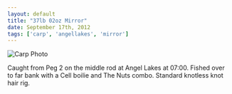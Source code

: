 ```yaml
---
layout: default
title: "37lb 02oz Mirror"
date: September 17th, 2012
tags: ['carp', 'angellakes', 'mirror']
---
```


![Carp Photo](https://s3-eu-west-1.amazonaws.com/davemcnally/2012-09-17+06.07.39.jpg)

Caught from Peg 2 on the middle rod at Angel Lakes at 07:00. Fished over to far bank with a Cell boilie and The Nuts combo. Standard knotless knot hair rig.